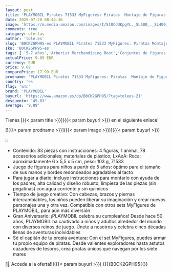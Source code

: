 ```yaml
---
layout: post
title: 'PLAYMOBIL Pirates 71533 MyFigures: Piratas  Montaje de Figuras de Piratas Personalizadas  Incluyendo Mapa del Tesoro y alfileres para el Sombrero de Pirata  Juguetes para niños a Partir de 5 años'
date: 2025-07-20 08:46:36
image: 'https://m.media-amazon.com/images/I/518CdUKpgYL._SL500_._SL400_.jpg'
comments: true
category: ofertas
author: 'tole.es'
slug: 'B0CK2GPH95-es PLAYMOBIL Pirates 71533 MyFigures: Piratas Montaje de...'
sku: 'B0CK2GPH95-es'
tags: [ '5-7 años','Arborist Merchandising Root','Conjuntos de figuras de juguete','Juguetes','Juguetes y juegos','Muñecos y figuras','Self Service','Special Features Stores','b6d17eda-2c26-45ed-a098-453a9f96e839_0','b6d17eda-2c26-45ed-a098-453a9f96e839_7701','playmobil','🇪🇸', ]
actualPrice: 9.89 EUR
currency: EUR
price: 9.89
comparePrice: 17.99 EUR
prodname: 'PLAYMOBIL Pirates 71533 MyFigures: Piratas  Montaje de Figuras de Piratas Personalizadas  Incluyendo Mapa del Tesoro y alfileres para el Sombrero de Pirata  Juguetes para niños a Partir de 5 años'
country: 'es'
flag: '🇪🇸'
brand: 'PLAYMOBIL'
buyurl: 'https://www.amazon.es/dp/B0CK2GPH95/?tag=tolees-21'
descuento: '45.03'
average: '9.89'
---
```


Tienes [{{< param title >}}]({{< param buyurl >}}) en el siguiente enlace!

[![{{< param prodname >}}]({{< param image >}})]({{< param buyurl >}})

ℹ️:

- Contenido: 83 piezas con instrucciones: 4 figuras, 1 animal, 78 accesorios adicionales; materiales de plástico; LxAxA: Roca: aproximadamente 6 x 5,5 x 5 cm, peso: 103 g, 71533
- Juego de figuras para niños a partir de 5 años: óptimo para el tamaño de sus manos y bordes redondeados agradables al tacto
- Para jugar a diario: incluye instrucciones para montarlo con ayuda de los padres, alta calidad y diseño robusto, limpieza de las piezas (sin pegatinas) con agua corriente y sin químicos
- Tiempo de juego creativo: Con cabezas, brazos y piernas intercambiables, los niños pueden liberar su imaginación y crear nuevos personajes una y otra vez. Compatible con otros sets MyFigures de PLAYMOBIL, para aún más diversión
- Gran Aniversario: ¡PLAYMOBIL celebra su cumpleaños! Desde hace 50 años, PLAYMOBIL ha cautivado a niños y adultos alrededor del mundo con diversos reinos de juego. Únete a nosotros y celebra cinco décadas llenas de aventuras inolvidables
- Sé el capitán de tu propia aventura: Con el set MyFigures, puedes armar tu propio equipo de piratas. Desde valientes exploradores hasta astutos cazadores de tesoros, crea piratas únicos que navegan por los siete mares

[🛒 Accede a la oferta!!]({{< param buyurl >}})
{{<world>}}B0CK2GPH95{{</world>}}
